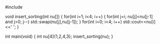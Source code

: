 #include<iostream>

void insert_sorting(int nu[])
{
  for(int i=1; i<4; i++)
    {
      for(int j=i; nu[j]<nu[j-1] and j>0; j--)  std::swap(nu[j],nu[j-1]);
    }
  for(int i=0; i<4; i++)  std::cout<<nu[i]<<' ';
}

int main(void)
{ 
  int nu[4]{1,2,4,3};
  insert_sorting(nu);
}

